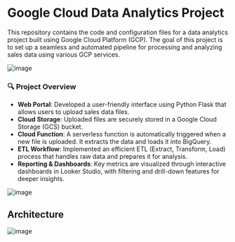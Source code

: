 # Google Cloud Data Analytics Project

This repository contains the code and configuration files for a data analytics project built using Google Cloud Platform (GCP). The goal of this project is to set up a seamless and automated pipeline for processing and analyzing sales data using various GCP services.

![image](https://github.com/vishal-bulbule/sales-data-pipeline-project/assets/143475073/530f2c9e-945c-414c-8c85-5b489e92360e)


### 🔍 Project Overview

- **Web Portal**: Developed a user-friendly interface using Python Flask that allows users to upload sales data files.
- **Cloud Storage**: Uploaded files are securely stored in a Google Cloud Storage (GCS) bucket.
- **Cloud Function**: A serverless function is automatically triggered when a new file is uploaded. It extracts the data and loads it into BigQuery.
- **ETL Workflow**: Implemented an efficient ETL (Extract, Transform, Load) process that handles raw data and prepares it for analysis.
- **Reporting & Dashboards**: Key metrics are visualized through interactive dashboards in Looker Studio, with filtering and drill-down features for deeper insights.


![image](https://github.com/vishal-bulbule/sales-data-pipeline-project/assets/143475073/613ef050-9538-4a87-98f5-95694e87455e)

## Architecture

![image](https://github.com/vishal-bulbule/sales-data-pipeline-project/assets/143475073/7ec3e2ec-f981-4fe4-9b3e-2c48dcbcdf0a)
